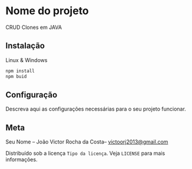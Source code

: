 # Nome do projeto

CRUD Clones em JAVA

## Instalação
Linux & Windows

```sh
npm install
npm buid
```
## Configuração
Descreva aqui as configurações necessárias para o seu projeto funcionar.

## Meta
Seu Nome – João Victor Rocha da Costa– victoorj2013@gmail.com

Distribuído sob a licença `Tipo da licença`. Veja `LICENSE` para mais informações.
